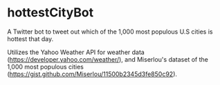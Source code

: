 # hottestCityBot

A Twitter bot to tweet out which of the 1,000 most populous U.S cities is hottest that day.

Utilizes the Yahoo Weather API for weather data (https://developer.yahoo.com/weather/), and Miserlou's dataset of the 1,000 most populous cities (https://gist.github.com/Miserlou/11500b2345d3fe850c92).
